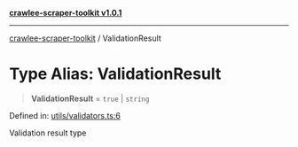 [**crawlee-scraper-toolkit v1.0.1**](../README.md)

***

[crawlee-scraper-toolkit](../globals.md) / ValidationResult

# Type Alias: ValidationResult

> **ValidationResult** = `true` \| `string`

Defined in: [utils/validators.ts:6](https://github.com/devalexanderdaza/crawlee-scraper-toolkit/blob/main/src/utils/validators.ts#L6)

Validation result type
